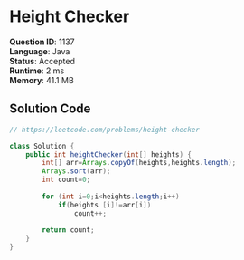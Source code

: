 # Height Checker

**Question ID**: 1137  
**Language**: Java  
**Status**: Accepted  
**Runtime**: 2 ms  
**Memory**: 41.1 MB  

## Solution Code
```java
// https://leetcode.com/problems/height-checker

class Solution {
    public int heightChecker(int[] heights) {
        int[] arr=Arrays.copyOf(heights,heights.length);
        Arrays.sort(arr);
        int count=0;
        
        for (int i=0;i<heights.length;i++)
            if(heights [i]!=arr[i])
                count++;
            
        return count;
    }
}
```
